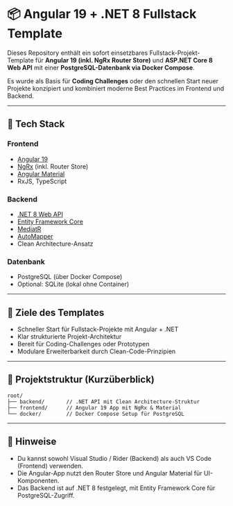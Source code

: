 # 📦 Angular 19 + .NET 8 Fullstack Template

Dieses Repository enthält ein sofort einsetzbares Fullstack-Projekt-Template für **Angular 19 (inkl. NgRx Router Store)** und **ASP.NET Core 8 Web API** mit einer **PostgreSQL-Datenbank via Docker Compose**.

Es wurde als Basis für **Coding Challenges** oder den schnellen Start neuer Projekte konzipiert und kombiniert moderne Best Practices im Frontend und Backend.

---

## 🔧 Tech Stack

### Frontend
- [Angular 19](https://angular.io/)
- [NgRx](https://ngrx.io/) (inkl. Router Store)
- [Angular Material](https://material.angular.io/)
- RxJS, TypeScript

### Backend
- [.NET 8 Web API](https://learn.microsoft.com/en-us/aspnet/core/?view=aspnetcore-8.0)
- [Entity Framework Core](https://learn.microsoft.com/en-us/ef/core/)
- [MediatR](https://github.com/jbogard/MediatR)
- [AutoMapper](https://automapper.org/)
- Clean Architecture-Ansatz

### Datenbank
- PostgreSQL (über Docker Compose)
- Optional: SQLite (lokal ohne Container)

---

## 🚀 Ziele des Templates
- Schneller Start für Fullstack-Projekte mit Angular + .NET
- Klar strukturierte Projekt-Architektur
- Bereit für Coding-Challenges oder Prototypen
- Modulare Erweiterbarkeit durch Clean-Code-Prinzipien

---

## 📁 Projektstruktur (Kurzüberblick)
```
root/
├── backend/       // .NET API mit Clean Architecture-Struktur
├── frontend/      // Angular 19 App mit NgRx & Material
└── docker/        // Docker Compose Setup für PostgreSQL
```

---

## 📌 Hinweise
- Du kannst sowohl Visual Studio / Rider (Backend) als auch VS Code (Frontend) verwenden.
- Die Angular-App nutzt den Router Store und Angular Material für UI-Komponenten.
- Das Backend ist auf .NET 8 festgelegt, mit Entity Framework Core für PostgreSQL-Zugriff.
